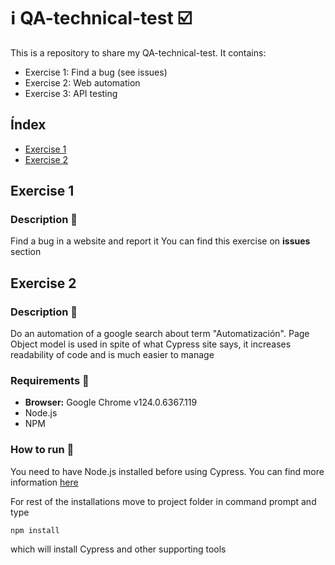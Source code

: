 # ℹ️ QA-technical-test ☑️

This is a repository to share my QA-technical-test. It contains:
- Exercise 1: Find a bug (see issues)
- Exercise 2: Web automation
- Exercise 3: API testing

## Índex 
- [Exercise 1](#exercise-1) 
- [Exercise 2](#exercise-2) 

## Exercise 1
### Description 📖
Find a bug in a website and report it
You can find this exercise on **issues** section

## Exercise 2
### Description 📖
Do an automation of a google search about term "Automatización".
Page Object model is used in spite of what Cypress site says, it increases readability of code and is much easier to manage


### Requirements 🧰

- **Browser:** Google Chrome v124.0.6367.119
- Node.js
- NPM
  
### How to run 🎯

You need to have Node.js installed before using Cypress. You can find more information [here](https://nodejs.org/en/learn/getting-started/how-to-install-nodejs)

For rest of the installations move to project folder in command prompt and type

    npm install

which will install Cypress and other supporting tools
